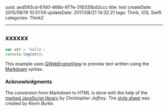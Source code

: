 uuid: aed593cd-67d0-466b-977e-318335bd2ccc
title: test
createDate: 2015/08/19 10:51:59
updateDate: 2017/08/21 14:32:21
tags: Think, iOS, Swift
categories: Think2

---

## xxxxxx

```javascript
var str = 'hello';
console.log(str);
```

This example uses [QWebEngineView](http://doc.qt.io/qt-5/qwebengineview.html)
to preview text written using the [Markdown](https://en.wikipedia.org/wiki/Markdown)
syntax.

### Acknowledgments

The conversion from Markdown to HTML is done with the help of the
[marked JavaScript library](https://github.com/chjj/marked) by _Christopher Jeffrey_.
The [style sheet](http://kevinburke.bitbucket.org/markdowncss/markdown.css)
was created by _Kevin Burke_.
